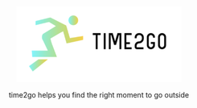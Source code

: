 <p align="center">
  <img height="150px" src="./static/logo.png">
</p>
<p align="center">
  time2go helps you find the right moment to go outside
</p>
